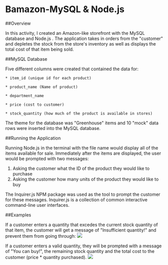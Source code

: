 # Bamazon-MySQL & Node.js

##Overview

In this activity, I created an Amazon-like storefront with the MySQL database and Node.js . The application takes in orders from the "customer" and depletes the stock from the store's inventory as well as displays the total cost of that item being sold. 

##MySQL Database

Five different columns were created that contained the data for:

    * item_id (unique id for each product)

    * product_name (Name of product)

    * department_name

    * price (cost to customer)

    * stock_quantity (how much of the product is available in stores)

The theme for the database was "Greenhouse" items and 10 "mock" data rows were inserted into the MySQL database. 

##Running the Application

Running Node.js in the terminal with the file name would display all of the items available for sale. Immediately after the items are displayed, the user would be prompted with two messages:

1) Asking the customer what the ID of the product they would like to purchase
2) Asking the customer how many units of the product they would like to buy

The Inquirer.js NPM package was used as the tool to prompt the customer for these messages. Inquirer.js is a collection of common interactive command-line user interfaces.

##Examples

If a customer enters a quantity that excedes the current stock quantity of that item, the customer will get a message of "Insufficient quantity!" and prevent them from going through:
![](insufficent.gif)

If a customer enters a valid quantity, they will be prompted with a message of "You can buy!", the remaining stock quantity and the total cost to the customer (price * quantity purchased). 
![](succulents.gif)
